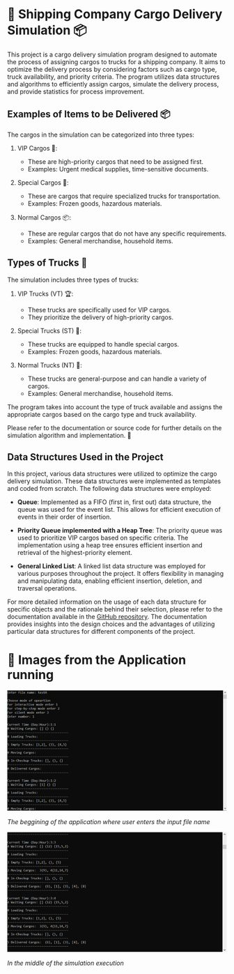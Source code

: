 # 🚚 Shipping Company Cargo Delivery Simulation 📦

This project is a cargo delivery simulation program designed to automate the process of assigning cargos to trucks for a shipping company. It aims to optimize the delivery process by considering factors such as cargo type, truck availability, and priority criteria. The program utilizes data structures and algorithms to efficiently assign cargos, simulate the delivery process, and provide statistics for process improvement.

## Examples of Items to be Delivered 📦

The cargos in the simulation can be categorized into three types:

1. VIP Cargos 🌟:
   - These are high-priority cargos that need to be assigned first.
   - Examples: Urgent medical supplies, time-sensitive documents.

2. Special Cargos 🚀:
   - These are cargos that require specialized trucks for transportation.
   - Examples: Frozen goods, hazardous materials.

3. Normal Cargos 📦:
   - These are regular cargos that do not have any specific requirements.
   - Examples: General merchandise, household items.

## Types of Trucks 🚛

The simulation includes three types of trucks:

1. VIP Trucks (VT) 🏆:
   - These trucks are specifically used for VIP cargos.
   - They prioritize the delivery of high-priority cargos.

2. Special Trucks (ST) 🚚:
   - These trucks are equipped to handle special cargos.
   - Examples: Frozen goods, hazardous materials.

3. Normal Trucks (NT) 🚛:
   - These trucks are general-purpose and can handle a variety of cargos.
   - Examples: General merchandise, household items.

The program takes into account the type of truck available and assigns the appropriate cargos based on the cargo type and truck availability.

Please refer to the documentation or source code for further details on the simulation algorithm and implementation. 📖
## Data Structures Used in the Project

In this project, various data structures were utilized to optimize the cargo delivery simulation. These data structures were implemented as templates and coded from scratch. The following data structures were employed:

- **Queue**: Implemented as a FIFO (first in, first out) data structure, the queue was used for the event list. This allows for efficient execution of events in their order of insertion.

- **Priority Queue implemented with a Heap Tree**: The priority queue was used to prioritize VIP cargos based on specific criteria. The implementation using a heap tree ensures efficient insertion and retrieval of the highest-priority element.

- **General Linked List**: A linked list data structure was employed for various purposes throughout the project. It offers flexibility in managing and manipulating data, enabling efficient insertion, deletion, and traversal operations.

For more detailed information on the usage of each data structure for specific objects and the rationale behind their selection, please refer to the documentation available in the [GitHub repository](https://github.com/SalahAbotaleb/Shiping-Company-Management-System/blob/master/DataStructures.pdf). The documentation provides insights into the design choices and the advantages of utilizing particular data structures for different components of the project.
# 📸 Images from the Application running
![Image 1](imgs/code1.png)

*The beggining of the application where user enters the input file name*

![Image 2](imgs/code2.png)

*In the middle of the simulation execution*
